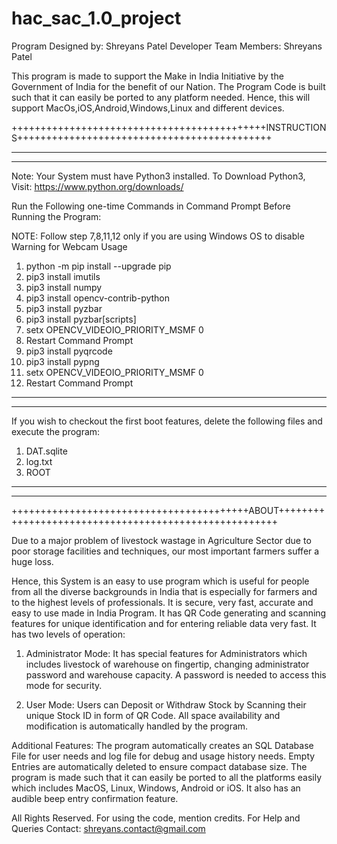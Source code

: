 # hac_sac_1.0_project
Program Designed by: Shreyans Patel
Developer Team Members: Shreyans Patel

This program is made to support the Make in India Initiative by the Government of India for the 
benefit of our Nation. The Program Code is built such that it can easily be ported to any platform
needed. Hence, this will support MacOs,iOS,Android,Windows,Linux and different devices.

++++++++++++++++++++++++++++++++++++++++++++INSTRUCTIONS++++++++++++++++++++++++++++++++++++++++++++
____________________________________________________________________________________________________
____________________________________________________________________________________________________
Note: Your System must have Python3 installed. To Download Python3, 
Visit: https://www.python.org/downloads/

Run the Following one-time Commands in Command Prompt Before Running the Program:

NOTE: Follow step 7,8,11,12 only if you are using Windows OS to disable Warning for Webcam Usage

1) python -m pip install --upgrade pip
2) pip3 install imutils
3) pip3 install numpy
4) pip3 install opencv-contrib-python
5) pip3 install pyzbar
6) pip3 install pyzbar[scripts]
7) setx OPENCV_VIDEOIO_PRIORITY_MSMF 0		
8) Restart Command Prompt
9) pip3 install pyqrcode
10) pip3 install pypng
11) setx OPENCV_VIDEOIO_PRIORITY_MSMF 0	
12) Restart Command Prompt


____________________________________________________________________________________________________
____________________________________________________________________________________________________
If you wish to checkout the first boot features, delete the following files and execute the program:
1) DAT.sqlite
2) log.txt
3) ROOT
____________________________________________________________________________________________________
____________________________________________________________________________________________________
+++++++++++++++++++++++++++++++++++++++++ABOUT++++++++++++++++++++++++++++++++++++++++++++++++++++++

Due to a major problem of livestock wastage in Agriculture Sector due to poor storage facilities and 
techniques, our most important farmers suffer a huge loss.

Hence, this System is an easy to use  program which is useful for people from all the diverse 
backgrounds in India that is especially for farmers and to the highest levels of professionals. It 
is secure, very fast, accurate and easy to use made in India Program. It has QR Code generating and 
scanning features for unique identification and for entering reliable data very fast. It has two 
levels of operation:

1) Administrator Mode: It has special features for Administrators which includes livestock of 
warehouse on fingertip, changing administrator password and warehouse capacity. A password is needed 
to access this mode for security.

2) User Mode: Users can Deposit or Withdraw Stock by Scanning their unique Stock ID in form of QR 
Code. All space availability and modification is automatically handled by the program.

Additional Features: The program automatically creates an SQL Database File for user needs and log 
file for debug and usage history needs. Empty Entries are automatically deleted to ensure compact 
database size. The program is made such that it can easily be ported to all the platforms easily 
which includes MacOS, Linux, Windows, Android or iOS. It also has an audible beep entry 
confirmation feature.

All Rights Reserved. For using the code, mention credits. 
For Help and Queries Contact: shreyans.contact@gmail.com
